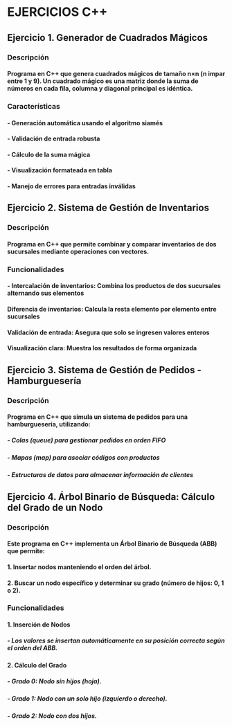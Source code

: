# EJERCICIOS C++

## Ejercicio 1. Generador de Cuadrados Mágicos

### Descripción

#### Programa en C++ que genera cuadrados mágicos de tamaño n×n (n impar entre 1 y 9). Un cuadrado mágico es una matriz donde la suma de números en cada fila, columna y diagonal principal es idéntica.

### Características

#### - Generación automática usando el algoritmo siamés

#### - Validación de entrada robusta

#### - Cálculo de la suma mágica

#### - Visualización formateada en tabla

#### - Manejo de errores para entradas inválidas

## Ejercicio 2. Sistema de Gestión de Inventarios

### Descripción

#### Programa en C++ que permite combinar y comparar inventarios de dos sucursales mediante operaciones con vectores.

### Funcionalidades

#### - Intercalación de inventarios: Combina los productos de dos sucursales alternando sus elementos

#### Diferencia de inventarios: Calcula la resta elemento por elemento entre sucursales

#### Validación de entrada: Asegura que solo se ingresen valores enteros

#### Visualización clara: Muestra los resultados de forma organizada

## Ejercicio 3. Sistema de Gestión de Pedidos - Hamburguesería

### Descripción

#### Programa en C++ que simula un sistema de pedidos para una hamburguesería, utilizando:

##### - Colas (queue) para gestionar pedidos en orden FIFO

##### - Mapas (map) para asociar códigos con productos

##### - Estructuras de datos para almacenar información de clientes

## Ejercicio 4. Árbol Binario de Búsqueda: Cálculo del Grado de un Nodo

### Descripción

#### Este programa en C++ implementa un Árbol Binario de Búsqueda (ABB) que permite:

#### 1. Insertar nodos manteniendo el orden del árbol.

#### 2. Buscar un nodo específico y determinar su grado (número de hijos: 0, 1 o 2).

### Funcionalidades

#### 1. Inserción de Nodos

##### - Los valores se insertan automáticamente en su posición correcta según el orden del ABB.

#### 2. Cálculo del Grado

##### - Grado 0: Nodo sin hijos (hoja).

##### - Grado 1: Nodo con un solo hijo (izquierdo o derecho).

##### - Grado 2: Nodo con dos hijos.

